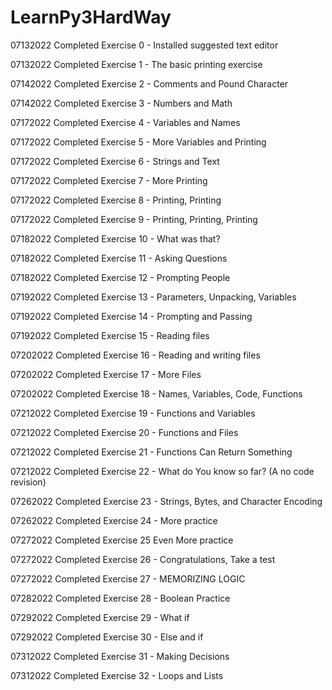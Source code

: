 # LearnPy3HardWay

07132022 Completed Exercise 0 - Installed suggested text editor

07132022 Completed Exercise 1 - The basic printing exercise

07142022 Completed Exercise 2 - Comments and Pound Character

07142022 Completed Exercise 3 - Numbers and Math

07172022 Completed Exercise 4 - Variables and Names

07172022 Completed Exercise 5 - More Variables and Printing

07172022 Completed Exercise 6 - Strings and Text

07172022 Completed Exercise 7 - More Printing

07172022 Completed Exercise 8 - Printing, Printing

07172022 Completed Exercise 9 - Printing, Printing, Printing

07182022 Completed Exercise 10 - What was that?

07182022 Completed Exercise 11 - Asking Questions

07182022 Completed Exercise 12 - Prompting People

07192022 Completed Exercise 13 - Parameters, Unpacking, Variables

07192022 Completed Exercise 14 - Prompting and Passing

07192022 Completed Exercise 15 - Reading files

07202022 Completed Exercise 16 - Reading and writing files

07202022 Completed Exercise 17 - More Files

07202022 Completed Exercise 18 - Names, Variables, Code, Functions

07212022 Completed Exercise 19 - Functions and Variables

07212022 Completed Exercise 20 - Functions and Files

07212022 Completed Exercise 21 - Functions Can Return Something

07212022 Completed Exercise 22 - What do You know so far? (A no code revision)

07262022 Completed Exercise 23 - Strings, Bytes, and Character Encoding

07262022 Completed Exercise 24 - More practice

07272022 Completed Exercise 25 Even More practice

07272022 Completed Exercise 26 - Congratulations, Take a test

07272022 Completed Exercise 27 - MEMORIZING LOGIC

07282022 Completed Exercise 28 - Boolean Practice

07292022 Completed Exercise 29 - What if

07292022 Completed Exercise 30 - Else and if

07312022 Completed Exercise 31 - Making Decisions

07312022 Completed Exercise 32 - Loops and Lists
